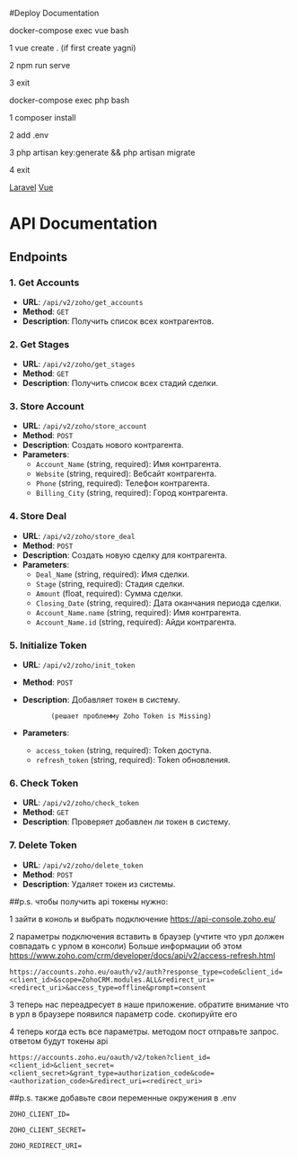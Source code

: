 #Deploy Documentation

docker-compose exec vue bash

1  vue create .  (if first create yagni)
 
2  npm run serve

3  exit

docker-compose exec php bash

1  composer install

2  add .env 

3  php artisan key:generate && php artisan migrate

4  exit

[Laravel](http://127.0.0.1:80)
[Vue](http://127.0.0.1:8080)





# API Documentation

## Endpoints

### 1. Get Accounts

- **URL**: `/api/v2/zoho/get_accounts`
- **Method**: `GET`
- **Description**: Получить список всех контрагентов.

### 2. Get Stages

- **URL**: `/api/v2/zoho/get_stages`
- **Method**: `GET`
- **Description**: Получить список всех стадий сделки.

### 3. Store Account

- **URL**: `/api/v2/zoho/store_account`
- **Method**: `POST`
- **Description**: Создать нового контрагента.
- **Parameters**:
  - `Account_Name` (string, required): Имя контрагента.
  - `Website` (string, required): Вебсайт контрагента.
  - `Phone` (string, required): Телефон контрагента.
  - `Billing_City` (string, required): Город контрагента.

### 4. Store Deal

- **URL**: `/api/v2/zoho/store_deal`
- **Method**: `POST`
- **Description**: Создать новую сделку для контрагента.
- **Parameters**:
  - `Deal_Name` (string, required): Имя сделки.
  - `Stage` (string, required): Стадия сделки.
  - `Amount` (float, required): Сумма сделки.
  - `Closing_Date` (string, required): Дата оканчания периода сделки.
  - `Account_Name.name` (string, required): Имя контрагента.
  - `Account_Name.id` (string, required): Айди контрагента.

### 5. Initialize Token

- **URL**: `/api/v2/zoho/init_token`
- **Method**: `POST`
- **Description**: Добавляет токен в систему. 
             
             (решает проблемму Zoho Token is Missing)
- **Parameters**:
  - `access_token` (string, required): Token доступа.
  - `refresh_token` (string, required): Token обновления.
  
  
### 6. Check Token

- **URL**: `/api/v2/zoho/check_token`
- **Method**: `GET`
- **Description**: Проверяет добавлен ли токен в систему.


### 7. Delete Token

- **URL**: `/api/v2/zoho/delete_token`
- **Method**: `POST`
- **Description**: Удаляет токен из системы.


##p.s. чтобы получить api токены нужно:

 1 зайти в коноль и выбрать подключение  https://api-console.zoho.eu/
 
 2 параметры подключения вставить в браузер (учтите что урл должен совпадать с урлом в консоли)
 Больше информации об этом  https://www.zoho.com/crm/developer/docs/api/v2/access-refresh.html
 ````
 https://accounts.zoho.eu/oauth/v2/auth?response_type=code&client_id=<client_id>&scope=ZohoCRM.modules.ALL&redirect_uri=<redirect_uri>&access_type=offline&prompt=consent 
 ````
 3 теперь нас переадресует в наше приложение. обратите внимание что в урл в браузере
 появился параметр code. скопируйте его
 
 4 теперь когда есть все параметры. методом пост отправьте запрос. ответом будут токены api
 
  ````
  https://accounts.zoho.eu/oauth/v2/token?client_id=<client_id>&client_secret=<client_secret>&grant_type=authorization_code&code=<authorization_code>&redirect_uri=<redirect_uri>
   ````
   
##p.s. также добавьте свои переменные окружения в .env
````
ZOHO_CLIENT_ID=

ZOHO_CLIENT_SECRET=

ZOHO_REDIRECT_URI=
````